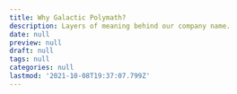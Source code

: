 ```yaml
---
title: Why Galactic Polymath?
description: Layers of meaning behind our company name.
date: null
preview: null
draft: null
tags: null
categories: null
lastmod: '2021-10-08T19:37:07.799Z'
---
```


